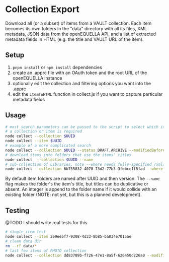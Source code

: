 # Collection Export

Download all (or a subset) of items from a VAULT collection. Each item becomes its own folders in the "data" directory with all its files, XML metadata, JSON data from the openEQUELLA API, and a list of extracted metadata fields in HTML (e.g. the title and VAULT URL of the item).

## Setup

1. `pnpm install` or `npm install` dependencies
2. create an .apprc file with an OAuth token and the root URL of the openEQUELLA instance
3. optionally edit the collection and filtering options you want into the .apprc
4. edit the `itemToHTML` function in collect.js if you want to capture particular metadata fields

## Usage

```sh
# most search parameters can be passed to the script to select which items
# a collection or item is required
node collect --collection $UUID
node collect --item $UUID
# example of a more complicated search
node collect --collection $UUID --status DRAFT,ARCHIVE --modifiedBefore 2020-01-01
# download items into folders that use the items' titles
node collect  --collection $UUID --name
# sub-collection of Libraries, note --where needs fully-specified /xml/... path
node collect --collection 6b755832-4070-73d2-77b3-3febcc1f5fad --where "/xml/mods/relatedItem/title = 'Robert Sommer Mudflats Collection'"
```

By default item folders are named after UUID and then version. The `--name` flag makes the folder's the item's title, but titles can be duplicative or absent. An integer is append to the folder name if it would collide with an existing folder (NOTE: not yet, but this is a planned development).

## Testing

@TODO I should write real tests for this.

```sh
# single item test
node collect --item 2e9ee5f7-9308-4d33-8b85-ba034e7015ae
# clean data dir
rm --rf data/*
# last few items of PHOTO collection
node collect --collection dd83789b-f726-47e1-8a5f-626450d226a0 --modifiedAfter 2022-01-01 --length 2
```
